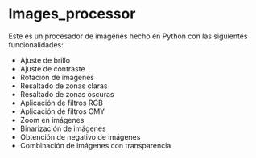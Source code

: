 # Images_processor

Este es un procesador de imágenes hecho en Python con las siguientes funcionalidades:

- Ajuste de brillo
- Ajuste de contraste
- Rotación de imágenes
- Resaltado de zonas claras
- Resaltado de zonas oscuras
- Aplicación de filtros RGB
- Aplicación de filtros CMY
- Zoom en imágenes
- Binarización de imágenes
- Obtención de negativo de imágenes
- Combinación de imágenes con transparencia